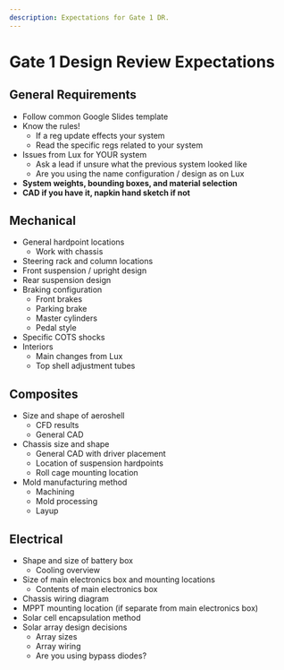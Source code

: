 ```yaml
---
description: Expectations for Gate 1 DR.
---
```


# Gate 1 Design Review Expectations

## General Requirements

* Follow common Google Slides template
* Know the rules!
  * If a reg update effects your system
  * Read the specific regs related to your system
* Issues from Lux for YOUR system
  * Ask a lead if unsure what the previous system looked like
  * Are you using the name configuration / design as on Lux
* **System weights, bounding boxes, and material selection**
* **CAD if you have it, napkin hand sketch if not**

## Mechanical

* General hardpoint locations
  * Work with chassis&#x20;
* Steering rack and column locations
* Front suspension / upright design&#x20;
* Rear suspension design
* Braking configuration
  * Front brakes
  * Parking brake
  * Master cylinders
  * Pedal style
* Specific COTS shocks&#x20;
* Interiors
  * Main changes from Lux
  * Top shell adjustment tubes

## Composites

* Size and shape of aeroshell&#x20;
  * CFD results
  * General CAD
* Chassis size and shape
  * General CAD with driver placement
  * Location of suspension hardpoints
  * Roll cage mounting location
* Mold manufacturing method&#x20;
  * Machining
  * Mold processing
  * Layup

## Electrical

* Shape and size of battery box
  * Cooling overview
* Size of main electronics box and mounting locations
  * Contents of main electronics box
* Chassis wiring diagram
* MPPT mounting location (if separate from main electronics box)
* Solar cell encapsulation method
* Solar array design decisions
  * Array sizes
  * Array wiring
  * Are you using bypass diodes?

